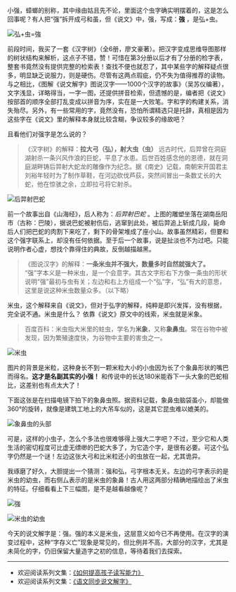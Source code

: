 小强，蟑螂的别称，其中缘由姑且先不论，里面这个虫字确实明摆着的，这是怎么回事呢？有人把“强”拆开成弓和虽，但《说文》中，强，写成：**強** ，是弘+虫。

![弘+虫=強](http://upload-images.jianshu.io/upload_images/275449-a802ebe6ec113a27.png?imageMogr2/auto-orient/strip%7CimageView2/2/w/1240)

前段时间，我买了一套《汉字树》（全6册，廖文豪著）。把汉字变成思维导图那样的树状结构来解析，这点子不错，赞！可惜在第3分册以后才有了分册的检字表，整套书竟然没有提供完整的检索表！查找不便也就忍了，其中某些字的解释疑点很多，明显缺乏说服力，则是硬伤。尽管有这两点瑕疵，仍不失为值得推荐的读物。与之相比，《图解《说文解字》图说汉字——1000个汉字的故事》（吴苏仪编著），文字浅显，详略得当，一字一图，还提供拼音检索，但遗憾的是，编者把《说文》按部首的顺序全部打乱变成以拼音为序，实在是一大败笔。字和字的构建关系，消失殆尽。另外，有一些常用的字，竟然没有，恐怕所谓精选只是托辞，真相是因为这些字在《说文》里的解释本身就比较含糊，争议较多的缘故吧？ 

且看他们对强字是怎么说的？

>《汉字树》的解释：**拉大弓（弘），射大虫（虫）** 远古时代，后羿曾在洞庭湖射杀一条兴风作浪的巨蛇，平息了水患。后世百姓感念他的恩德，就在洞庭湖畔铸后羿射大蛇龙的雕像作为纪念。据《南史》记载，南朝宋开国君主刘裕年轻时为了制作草鞋，在河边砍伐芦荻，突然间冒出一条数丈长的大蛇，他在惊骇之余，立即拉弓将它射杀。

![后羿射巴蛇](http://upload-images.jianshu.io/upload_images/275449-dac3bea55877ad66.jpg?imageMogr2/auto-orient/strip%7CimageView2/2/w/1240)

前一个故事出自《山海经》，后人称为：*后羿射巴蛇* 。上图的雕塑坐落在湖南岳阳市（古称：巴陵），据说巴蛇被射伤后，逃窜到此处，被后羿追上斩成几段，毙命后人们把巴蛇的肉割下来吃了，剩下的骨架堆成了座小山。故事虽然精彩，但要和这个强字联系上，却没有任何依据。至于后一个故事，说是扯淡也不为过吧。只能说明作者心虚，想找个靠得住的典故，反倒越描越黑。

> 《图说汉字》的解释：**一条米虫并不强大，数量多时自然就强大了。** “强”字本义是一种米虫，是一个会意字。其古文字形右下方像一条虫的形状说明“强”最初与虫有关；左边和右上方组成一个“弘”字，“弘”有大的意思，这里是说这种米虫数量众多。（以下略）

米虫，这个解释来自《说文》，但对于弘字的解释，纯粹是即兴发挥，没有根据，完全说不通。米虫是什么？
依靠《说文》原文中的线索，米虫就是米象。

>百度百科：米虫指大米里的蛀虫，学名为**米象**，又称**象鼻虫**。常在谷物中被发现，因为繁殖速度快，为谷物中主要的害虫之一。

![米虫](http://upload-images.jianshu.io/upload_images/275449-2904e7660a5a6398.jpg?imageMogr2/auto-orient/strip%7CimageView2/2/w/1240)

图片的背景是米粒，这种身长不到一颗米粒大小的小虫因为长了个象鼻形状的嘴巴而得名。**这才是名副其实的小强！** 和传说中的长达180米能吞下一头大象的巴蛇相比，这差别也有点太大了！

下面这张是在扫描电镜下拍下的象鼻虫照。据资料记载，象鼻虫脑袋虽小，却能做360°的旋转，就像是建筑工地上的大吊车似的，这是其它昆虫难以媲美的。

![象鼻虫的头部](http://upload-images.jianshu.io/upload_images/275449-b5e34769a0214ca6.jpg?imageMogr2/auto-orient/strip%7CimageView2/2/w/1240)

可是，这样的小虫子，怎么个多法也很难够得上强大二字吧？不过，至少它和人类生活的密切程度可比虚无缥缈的巴蛇大多了，为它造个字，是很有必要。可这个弘字仍然是一个谜！左边这张大弓和比米粒还小的虫放在一起，尤其诡异。

我琢磨了好久，大胆提出一个猜测：强和弘，弓字根本无关。左边的弓字表示的是米虫的幼虫，而右侧厶表示的是米虫的象鼻！古人用这两部分精确地描绘出了米虫的特征。仔细看看上下三幅图，是不是越看越像呢？

![強](http://upload-images.jianshu.io/upload_images/275449-a802ebe6ec113a27.png?imageMogr2/auto-orient/strip%7CimageView2/2/w/1240)


![米虫的幼虫](http://upload-images.jianshu.io/upload_images/275449-b201380ce695ed27.jpg?imageMogr2/auto-orient/strip%7CimageView2/2/w/1240)

今天的说文解字是：强。强的本义是米虫，这层意义如今已不再使用。在汉字的演变过程中，这种“字存义亡”现象是常见的，但比例并不高，大部分的汉字，尤其是未简化的字，仍旧保留大量造字之初的信息，等待着我们去探索。

----
* 欢迎阅读系列文集：[《如何提高孩子读写能力》](http://www.jianshu.com/nb/8869173)
* 欢迎阅读系列文集：[《语文同步说文解字》](http://www.jianshu.com/notebooks/6718880/latest)
